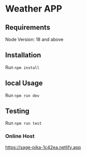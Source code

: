 # Weather APP

## Requirements
Node Version: 18 and above

## Installation
Run `npm install`

## local Usage
Run `npm run dev`

## Testing
Run `npm run test`

### Online Host
https://sage-pika-1c42ea.netlify.app
